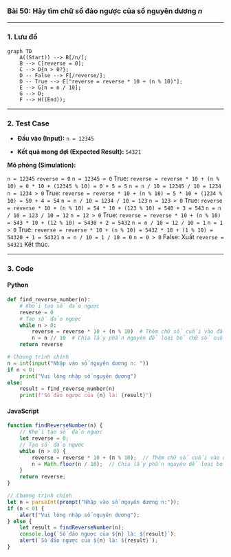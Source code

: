 ### Bài 50: Hãy tìm chữ số đảo ngược của số nguyên dương $n$

---

### **1. Lưu đồ**

```mermaid
graph TD
    A((Start)) --> B[/n/];
    B --> C[reverse = 0];
    C --> D{n > 0?};
    D -- False --> F[/reverse/];
    D -- True --> E["reverse = reverse * 10 + (n % 10)"];
    E --> G[n = n / 10];
    G --> D;
    F --> H((End));
```

---

### **2. Test Case**

- **Đầu vào (Input):** `n = 12345`

- **Kết quả mong đợi (Expected Result):** `54321`


**Mô phỏng (Simulation):**

`n = 12345`
`reverse = 0`
`n = 12345 > 0` True:
	`reverse = reverse * 10 + (n % 10) = 0 * 10 + (12345 % 10) = 0 + 5 = 5`
	`n = n / 10 = 12345 / 10 = 1234`
`n = 1234 > 0` True:
	`reverse = reverse * 10 + (n % 10) = 5 * 10 + (1234 % 10) = 50 + 4 = 54`
	`n = n / 10 = 1234 / 10 = 123`
`n = 123 > 0` True:
	`reverse = reverse * 10 + (n % 10) = 54 * 10 + (123 % 10) = 540 + 3 = 543`
	`n = n / 10 = 123 / 10 = 12`
`n = 12 > 0` True:
	`reverse = reverse * 10 + (n % 10) = 543 * 10 + (12 % 10) = 5430 + 2 = 5432`
	`n = n / 10 = 12 / 10 = 1`
`n = 1 > 0` True:
	`reverse = reverse * 10 + (n % 10) = 5432 * 10 + (1 % 10) = 54320 + 1 = 54321`
	`n = n / 10 = 1 / 10 = 0`
`n = 0 > 0` False:
Xuất `reverse = 54321`
Kết thúc.

---

### **3. Code**

#### **Python**

```python
def find_reverse_number(n):
    # Khởi tạo số đảo ngược
    reverse = 0
    # Tạo số đảo ngược
    while n > 0:
        reverse = reverse * 10 + (n % 10)  # Thêm chữ số cuối vào đầu số đảo ngược
        n = n // 10  # Chia lấy phần nguyên để loại bỏ chữ số cuối
    return reverse

# Chương trình chính
n = int(input("Nhập vào số nguyên dương n: "))
if n < 0:
    print("Vui lòng nhập số nguyên dương")
else:
    result = find_reverse_number(n)
    print(f"Số đảo ngược của {n} là: {result}")
```

#### **JavaScript**

```javascript
function findReverseNumber(n) {
    // Khởi tạo số đảo ngược
    let reverse = 0;
    // Tạo số đảo ngược
    while (n > 0) {
        reverse = reverse * 10 + (n % 10);  // Thêm chữ số cuối vào đầu số đảo ngược
        n = Math.floor(n / 10);  // Chia lấy phần nguyên để loại bỏ chữ số cuối
    }
    return reverse;
}

// Chương trình chính
let n = parseInt(prompt("Nhập vào số nguyên dương n:"));
if (n < 0) {
    alert("Vui lòng nhập số nguyên dương");
} else {
    let result = findReverseNumber(n);
    console.log(`Số đảo ngược của ${n} là: ${result}`);
    alert(`Số đảo ngược của ${n} là: ${result}`);
}
```
